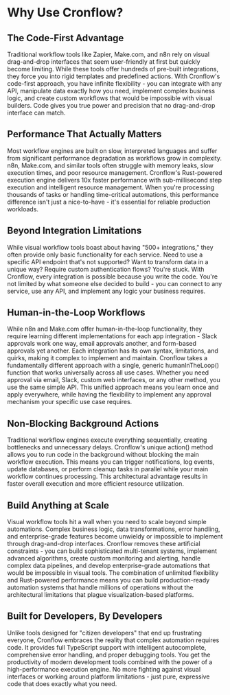 # Why Use Cronflow?

## The Code-First Advantage

Traditional workflow tools like Zapier, Make.com, and n8n rely on visual drag-and-drop interfaces that seem user-friendly at first but quickly become limiting. While these tools offer hundreds of pre-built integrations, they force you into rigid templates and predefined actions. With Cronflow's code-first approach, you have infinite flexibility - you can integrate with any API, manipulate data exactly how you need, implement complex business logic, and create custom workflows that would be impossible with visual builders. Code gives you true power and precision that no drag-and-drop interface can match.

## Performance That Actually Matters

Most workflow engines are built on slow, interpreted languages and suffer from significant performance degradation as workflows grow in complexity. n8n, Make.com, and similar tools often struggle with memory leaks, slow execution times, and poor resource management. Cronflow's Rust-powered execution engine delivers 10x faster performance with sub-millisecond step execution and intelligent resource management. When you're processing thousands of tasks or handling time-critical automations, this performance difference isn't just a nice-to-have - it's essential for reliable production workloads.

## Beyond Integration Limitations

While visual workflow tools boast about having "500+ integrations," they often provide only basic functionality for each service. Need to use a specific API endpoint that's not supported? Want to transform data in a unique way? Require custom authentication flows? You're stuck. With Cronflow, every integration is possible because you write the code. You're not limited by what someone else decided to build - you can connect to any service, use any API, and implement any logic your business requires.

## Human-in-the-Loop Workflows

While n8n and Make.com offer human-in-the-loop functionality, they require learning different implementations for each app integration - Slack approvals work one way, email approvals another, and form-based approvals yet another. Each integration has its own syntax, limitations, and quirks, making it complex to implement and maintain. Cronflow takes a fundamentally different approach with a single, generic humanInTheLoop() function that works universally across all use cases. Whether you need approval via email, Slack, custom web interfaces, or any other method, you use the same simple API. This unified approach means you learn once and apply everywhere, while having the flexibility to implement any approval mechanism your specific use case requires.

## Non-Blocking Background Actions

Traditional workflow engines execute everything sequentially, creating bottlenecks and unnecessary delays. Cronflow's unique action() method allows you to run code in the background without blocking the main workflow execution. This means you can trigger notifications, log events, update databases, or perform cleanup tasks in parallel while your main workflow continues processing. This architectural advantage results in faster overall execution and more efficient resource utilization.

## Build Anything at Scale

Visual workflow tools hit a wall when you need to scale beyond simple automations. Complex business logic, data transformations, error handling, and enterprise-grade features become unwieldy or impossible to implement through drag-and-drop interfaces. Cronflow removes these artificial constraints - you can build sophisticated multi-tenant systems, implement advanced algorithms, create custom monitoring and alerting, handle complex data pipelines, and develop enterprise-grade automations that would be impossible in visual tools. The combination of unlimited flexibility and Rust-powered performance means you can build production-ready automation systems that handle millions of operations without the architectural limitations that plague visualization-based platforms.

## Built for Developers, By Developers

Unlike tools designed for "citizen developers" that end up frustrating everyone, Cronflow embraces the reality that complex automation requires code. It provides full TypeScript support with intelligent autocomplete, comprehensive error handling, and proper debugging tools. You get the productivity of modern development tools combined with the power of a high-performance execution engine. No more fighting against visual interfaces or working around platform limitations - just pure, expressive code that does exactly what you need.
